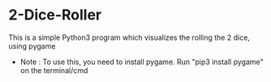 # 2-Dice-Roller

This is a simple Python3 program which visualizes the rolling the 2 dice, using pygame

* Note : To use this, you need to install pygame. Run "pip3 install pygame" on the terminal/cmd